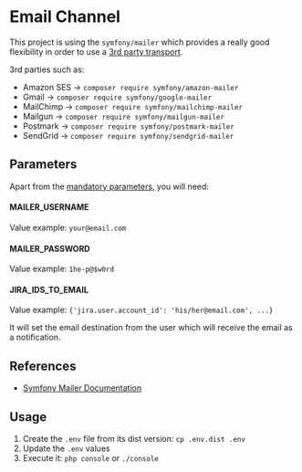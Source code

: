 # Email Channel

This project is using the `symfony/mailer` which provides a really good flexibility in order
to use a [3rd party transport](https://symfony.com/doc/current/mailer.html#using-a-3rd-party-transport).

3rd parties such as:

- Amazon SES -> `composer require symfony/amazon-mailer`
- Gmail -> `composer require symfony/google-mailer`
- MailChimp -> `composer require symfony/mailchimp-mailer`
- Mailgun -> `composer require symfony/mailgun-mailer`
- Postmark -> `composer require symfony/postmark-mailer`
- SendGrid -> `composer require symfony/sendgrid-mailer`

## Parameters

Apart from the [mandatory parameters](../../docu/README.md), you will need:

#### MAILER_USERNAME

Value example: `your@email.com`

#### MAILER_PASSWORD

Value example: `1he-p@$w0rd`

#### JIRA_IDS_TO_EMAIL

Value example: `{'jira.user.account_id': 'his/her@email.com', ...}`

It will set the email destination from the user which will receive
the email as a notification.

## References

* [Symfony Mailer Documentation](https://symfony.com/doc/current/mailer.html)

## Usage

1. Create the `.env` file from its dist version: `cp .env.dist .env`
2. Update the `.env` values
3. Execute it: `php console` or `./console`
